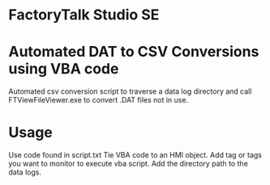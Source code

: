 # FactoryTalk Studio SE  
# Automated DAT to CSV Conversions using VBA code
Automated csv conversion script to traverse a data log directory and call FTViewFileViewer.exe to convert .DAT files not in use.
# Usage
Use code found in script.txt
Tie VBA code to an HMI object.
Add tag or tags you want to monitor to execute vba script.
Add the directory path to the data logs.
